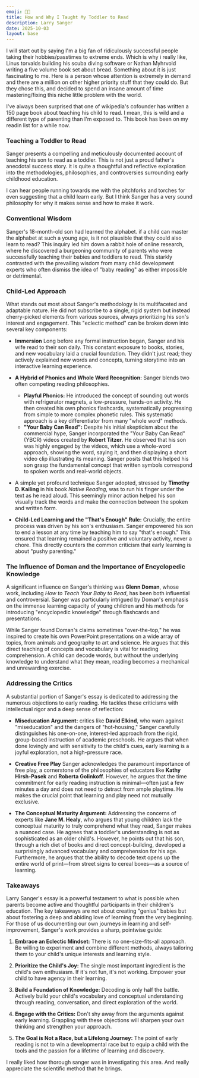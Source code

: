 ```yaml
---
emoji: 👶🏻
title: How and Why I Taught My Toddler to Read
description: Larry Sanger
date: 2025-10-03
layout: base
---
```


I will start out by saying I'm a big fan of ridiculously successful people taking their hobbies/passtimes to extreme ends. Which is why i really like, Linus torvalds building his scuba diving software or Nathan Myhrvold writing a five volume book set about bread. Something about it is just fascinating to me. Here is a person whose attention is extremely in demand and there are a million on other higher priority stuff that they could do. But they chose this, and decided to spend an insane amount of time mastering/fixing this niche little problem with the world.


I've always been surprised that one of wikipedia's cofounder has written a 150 page book about teaching his child to read. I mean, this is wild and a different type of parenting than I'm exposed to. This book has been on my readin list for a while now. 

### Teaching a Toddler to Read

Sanger presents a compelling and meticulously documented account of teaching his son to read as a toddler. This is not just a proud father's anecdotal success story. it is quite a thoughtful and reflective exploration into the methodologies, philosophies, and controversies surrounding early childhood education.

I can hear people running towards me with the pitchforks and torches for even suggesting that a child learn early. But I think Sanger has a very sound philosophy for why it makes sense and how to make it work.


### Conventional Wisdom

Sanger's 18-month-old son had learned the alphabet. if a child can master the alphabet at such a young age, is it not plausible that they could also learn to read? This inquiry led him down a rabbit hole of online research, where he discovered a burgeoning community of parents who were successfully teaching their babies and toddlers to read. This starkly contrasted with the prevailing wisdom from many child development experts who often dismiss the idea of "baby reading" as either impossible or detrimental.


### Child-Led Approach

What stands out most about Sanger's methodology is its multifaceted and adaptable nature. He did not subscribe to a single, rigid system but instead cherry-picked elements from various sources, always prioritizing his son's interest and engagement. This "eclectic method" can be broken down into several key components:

-   __Immersion__ Long before any formal instruction began, Sanger and his wife read to their son daily. This constant exposure to books, stories, and new vocabulary laid a crucial foundation. They didn't just read; they actively explained new words and concepts, turning storytime into an interactive learning experience.

-   __A Hybrid of Phonics and Whole Word Recognition:__ Sanger blends two often competing reading philosophies.

    -   __Playful Phonics:__ He introduced the concept of sounding out words with refrigerator magnets, a low-pressure, hands-on activity. He then created his own phonics flashcards, systematically progressing from simple to more complex phonetic rules. This systematic approach is a key differentiator from many "whole word" methods.
    -   __"Your Baby Can Read":__ Despite his initial skepticism about the commercial hype, Sanger incorporated the "Your Baby Can Read" (YBCR) videos created by __Robert Titzer__. He observed that his son was highly engaged by the videos, which use a whole-word approach, showing the word, saying it, and then displaying a short video clip illustrating its meaning. Sanger posits that this helped his son grasp the fundamental concept that written symbols correspond to spoken words and real-world objects.

-   A simple yet profound technique Sanger adopted, stressed by __Timothy D. Kailing__ in his book *Native Reading*, was to run his finger under the text as he read aloud. This seemingly minor action helped his son visually track the words and make the connection between the spoken and written form.

-   __Child-Led Learning and the "That's Enough" Rule:__ Crucially, the entire process was driven by his son's enthusiasm. Sanger empowered his son to end a lesson at any time by teaching him to say "that's enough." This ensured that learning remained a positive and voluntary activity, never a chore. This directly counters the common criticism that early learning is about "pushy parenting."

### The Influence of Doman and the Importance of Encyclopedic Knowledge

A significant influence on Sanger's thinking was __Glenn Doman__, whose work, including *How to Teach Your Baby to Read*, has been both influential and controversial. Sanger was particularly intrigued by Doman's emphasis on the immense learning capacity of young children and his methods for introducing "encyclopedic knowledge" through flashcards and presentations.

While Sanger found Doman's claims sometimes "over-the-top," he was inspired to create his own PowerPoint presentations on a wide array of topics, from animals and geography to art and science. He argues that this direct teaching of concepts and vocabulary is vital for reading comprehension. A child can decode words, but without the underlying knowledge to understand what they mean, reading becomes a mechanical and unrewarding exercise.

### Addressing the Critics

A substantial portion of Sanger's essay is dedicated to addressing the numerous objections to early reading. He tackles these criticisms with intellectual rigor and a deep sense of reflection:

-   __Miseducation Argument:__ critics like __David Elkind__, who warn against "miseducation" and the dangers of "hot-housing," Sanger carefully distinguishes his one-on-one, interest-led approach from the rigid, group-based instruction of academic preschools. He argues that when done lovingly and with sensitivity to the child's cues, early learning is a joyful exploration, not a high-pressure race.

-   __Creative Free Play__ Sanger acknowledges the paramount importance of free play, a cornerstone of the philosophies of educators like __Kathy Hirsh-Pasek__ and __Roberta Golinkoff__. However, he argues that the time commitment for early reading instruction is minimal—often just a few minutes a day and does not need to detract from ample playtime. He makes the crucial point that learning and play need not mutually exclusive.

-   __The Conceptual Maturity Argument:__ Addressing the concerns of experts like __Jane M. Healy__, who argues that young children lack the conceptual maturity to truly comprehend what they read, Sanger makes a nuanced case. He agrees that a toddler's understanding is not as sophisticated as an older child's. However, he points out that his son, through a rich diet of books and direct concept-building, developed a surprisingly advanced vocabulary and comprehension for his age. Furthermore, he argues that the ability to decode text opens up the entire world of print—from street signs to cereal boxes—as a source of learning.

### Takeaways

Larry Sanger's essay is a powerful testament to what is possible when parents become active and thoughtful participants in their children's education. The key takeaways are not about creating "genius" babies but about fostering a deep and abiding love of learning from the very beginning. For those of us documenting our own journeys in learning and self-improvement, Sanger's work provides a sharp, pointwise guide:

1.  __Embrace an Eclectic Mindset:__ There is no one-size-fits-all approach. Be willing to experiment and combine different methods, always tailoring them to your child's unique interests and learning style.

2.  __Prioritize the Child's Joy:__ The single most important ingredient is the child's own enthusiasm. If it's not fun, it's not working. Empower your child to have agency in their learning.

3.  __Build a Foundation of Knowledge:__ Decoding is only half the battle. Actively build your child's vocabulary and conceptual understanding through reading, conversation, and direct exploration of the world.

4.  __Engage with the Critics:__ Don't shy away from the arguments against early learning. Grappling with these objections will sharpen your own thinking and strengthen your approach.

5.  __The Goal is Not a Race, but a Lifelong Journey:__ The point of early reading is not to win a developmental race but to equip a child with the tools and the passion for a lifetime of learning and discovery.


I really liked how thorough sanger was in investigating this area. And really appreciate the scientific method that he brings.